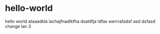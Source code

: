 # hello-world
hello world
ataaadkla  lachajfnadlkfha dsaldfja ldfas
werrrafadsf asd dsfasd
change lan 3
